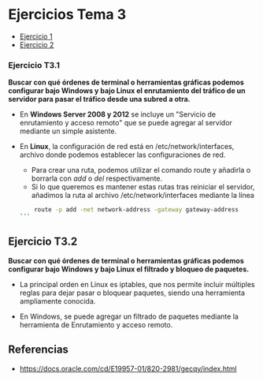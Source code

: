 # Ejercicios Tema 3

- [Ejercicio 1](#ejercicio-t31)
- [Ejercicio 2](#ejercicio-t32)

### Ejercicio T3.1 

**Buscar con qué órdenes de terminal o herramientas gráficas podemos configurar bajo Windows y bajo Linux el enrutamiento del tráfico de un servidor para pasar el tráfico desde una subred a otra.**

- En **Windows Server 2008 y 2012** se incluye un "Servicio de enrutamiento y acceso remoto" que se puede agregar al servidor mediante un simple asistente.

- En **Linux**, la configuración de red está en /etc/network/interfaces, archivo donde podemos establecer las configuraciones de red. 
   - Para crear una ruta, podemos utilizar el comando route y añadirla o borrarla con *add* o *del* respectivamente. 
   - Si lo que queremos es mantener estas rutas tras reiniciar el servidor, añadimos la ruta al archivo /etc/network/interfaces mediante la línea 
	````sh
		route -p add -net network-address -gateway gateway-address 
	```

## Ejercicio T3.2 
**Buscar con qué órdenes de terminal o herramientas gráficas podemos configurar bajo Windows y bajo Linux el filtrado y bloqueo de paquetes.**


- La principal orden en Linux es iptables, que nos permite incluir múltiples reglas para dejar pasar o bloquear paquetes, siendo una herramienta ampliamente conocida.

- En Windows, se puede agregar un filtrado de paquetes mediante la herramienta de Enrutamiento y acceso remoto.

## Referencias

- https://docs.oracle.com/cd/E19957-01/820-2981/gecqy/index.html
